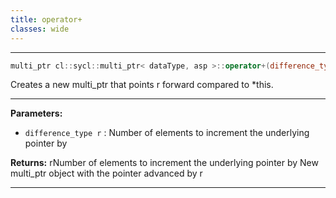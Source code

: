 ```yaml
---
title: operator+
classes: wide
---
```



---

```cpp
multi_ptr cl::sycl::multi_ptr< dataType, asp >::operator+(difference_type r) const
```


Creates a new multi_ptr that points r forward compared to *this. 


---
**Parameters:**

 - `difference_type r`
: Number of elements to increment the underlying pointer by 

**Returns:** rNumber of elements to increment the underlying pointer by New multi_ptr object with the pointer advanced by r 

---
